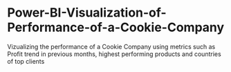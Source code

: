 # Power-BI-Visualization-of-Performance-of-a-Cookie-Company
Vizualizing the performance of a Cookie Company using metrics such as Profit trend in previous months, highest performing products and countries of top clients
